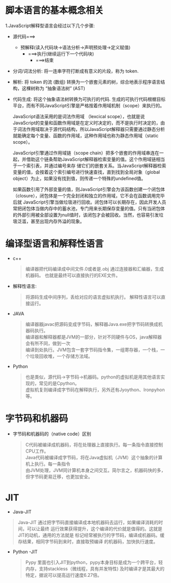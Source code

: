 ﻿# 脚本语言的基本概念相关

1.JavaScript解释型语言会经过以下几个步骤:
- 源代码===>
  - 预解释(读入代码块->语法分析->声明预处理->定义赋值)
    - ===>执行(继续运行下一个代码块)
      - ===>结束

- 分词/词法分析: 将一连串字符打断成有意义的片段，称为 token.  
- 解析: 将 token 的流 (数组) 转换为一个嵌套元素的树，综合地表示程序语言结构，这棵树称为 “抽象语法树” (AST)  
- 代码生成: 将这个抽象语法树转换为可执行的代码. 生成的可执行代码根椐目标平台，而有不同JavaScript引擎是严格按着作用域机制（scope）来执行的。
  
  JavaScript语法采用的是词法作用域 （lexcical scope），也就是说JavaScript的变量和函数作用域是在定义时决定的，而不是执行时决定的，由于词法作用域取决于源代码结构，所以JavaScript解释器只需要通过静态分析就能确定每个变量、函数的作用域，这种作用域也称为静态作用域（static scope）。
   
  JavaScript引擎通过作用域链（scope chain）把多个嵌套的作用域串连在一起，并借助这个链条帮助JavaScript解释器检索变量的值。这个作用域链相当于一个索引表，并通过编号来存 储它们的嵌套关系。当JavaScript解释器检索变量的值，会按着这个索引编号进行快速查找，直到找到全局对象（global object）为止，如果没有找到值，则传递一个特殊的undefined值。

  如果函数引用了外部变量的值，则JavaScript引擎会为该函数创建一个闭包体（closure），闭包体是一个完全封闭和独立的作用域，它不会在函数调用完毕后就
JavaScript引擎当做垃圾进行回收。闭包体可以长期存在，因此开发人员常把闭包体当做内存中的蓄水池，专门用来长期保存变量的值。只有当闭包体的外部引用被全部设置为null值时，该闭包才会被回收。当然，也容易引发垃圾泛滥，甚至出现内存外溢的现象。


# 编译型语言和解释性语言
- c++
  >编译器把代码编译成中间文件.0或者是.obj
  通过连接器和汇编器，生成机器码。  也就是最终可以直接执行的EXE文件。  

- 解释性语言:
  >将源码生成中间序列，丢给对应的语言虚拟机执行。 解释性语言可以直接运行。  

- JAVA
  >编译器器javac把源码变成字节码，解释器Java.exe把字节码转换成机器码执行。  
  编译器和解释器都是JVM的一部分，针对不同硬件与OS，java解释器会有所不同，做到一次    
  编译到处执行。JVM包含一套字节码指令集，一组寄存器，一个栈，一个垃圾回收堆，一个存储方法域。

- Python
  >也是类似，源代码→字节码→机器码。python的虚拟机是用其他语言实现的，常见的是Cpython。  
  虚拟机复则编译成字节码在解释执行，另外还有Jyoython、Ironpyhon等。

# 字节码和机器码
- 字节码和机器码的（native code）区别  
  >C代码被编译成机器码，将在处理器上直接执行。每一条指令直接控制CPU工作。  
  Java代码被编译成字节码，将在Java虚拟机（JVM）这个抽象的计算机上执行。每一条指令  
  由JVM处理，JVM同计算机本身之间交互。简尔言之，机器码快的多，但字节码更易迁移，也更加安全。  


# JIT
 - Java-JIT
  >Java-JIT 通过把字节码直接编译成本地机器码去运行，如果编译消耗的时间，可以让最终
  运行效果获得提升，这个编译的代价就是值得的。这就是JIT的动机，通用的方法就是
  标记经常被执行的字节码，编译成机器码。缓存结果，相同字节码到来时，直接取预编译
  的机器码，加快执行速度。  

- Python -JIT
  >Pypy 里面也引入JIT到python，pypy本身目标是成为一个跨平台，轻内存，支持stackless（微线程，具有并发特性)
  及时编译才是其最大的特定，据说可以提高运行速度6.27倍。  
